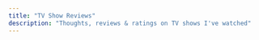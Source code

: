 ```yaml
---
title: "TV Show Reviews"
description: "Thoughts, reviews & ratings on TV shows I've watched"
---
```

